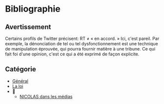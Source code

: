 # Bibliographie

## Avertissement

Certains profils de Twitter précisent: RT ≠ « en accord. » Ici, c'est pareil. Par exemple, la dénonciation de tel ou tel dysfonctionnement est une technique de manipulation éprouvée, qui pourra fournir matière à une tribune. Ce qui fait foi d'une opinion, c'est ce qui a été exprimé de façon explicite.

## Catégorie
* [Général](./bib-gen.md)
* [La loi](./bib-loi.md)
* 📁
    * [NICOLAS dans les médias](./nicolas-medias.md)
